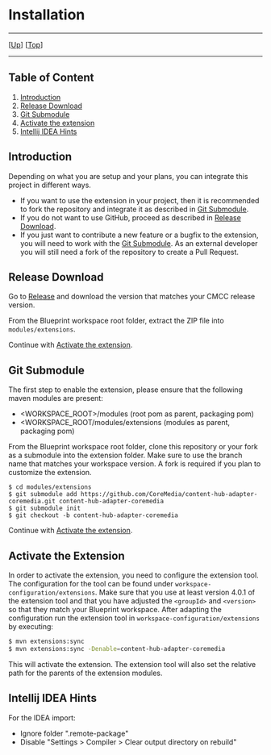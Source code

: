 # Installation

--------------------------------------------------------------------------------

\[[Up](README.md)\] \[[Top](#top)\]

--------------------------------------------------------------------------------

## Table of Content

1. [Introduction](#introduction)
1. [Release Download](#release-download)
2. [Git Submodule](#git-submodule)
3. [Activate the extension](#activate-the-extension)
4. [Intellij IDEA Hints](#intellij-idea-hints)

## Introduction

Depending on what you are setup and your plans, you can integrate this project in different ways.

* If you want to use the extension in your project, then it is recommended to fork the repository and integrate it as described in [Git Submodule](#git-submodule).
* If you do not want to use GitHub, proceed as described in [Release Download](#release-download).
* If you just want to contribute a new feature or a bugfix to the extension, you will need to work with the [Git Submodule](#git-submodule). As an external developer you will still need a fork of the repository to create a Pull Request. 

## Release Download

Go to [Release](https://github.com/CoreMedia/content-hub-adapter-coremedia/releases) and download the version that matches your CMCC release version.

From the Blueprint workspace root folder, extract the ZIP file into `modules/extensions`.

Continue with [Activate the extension](#activate-the-extension).

## Git Submodule
The first step to enable the extension, please ensure that the following maven modules are present:
* <WORKSPACE_ROOT>/modules (root pom as parent, packaging pom)
* <WORKSPACE_ROOT/modules/extensions (modules as parent, packaging pom)

From the Blueprint workspace root folder, clone this repository or your fork as a submodule into the extension folder. Make sure to use the branch name that matches your workspace version. A fork is required if you plan to customize the extension.

```
$ cd modules/extensions
$ git submodule add https://github.com/CoreMedia/content-hub-adapter-coremedia.git content-hub-adapter-coremedia
$ git submodule init
$ git checkout -b content-hub-adapter-coremedia
```

Continue with [Activate the extension](#activate-the-extension).

## Activate the Extension

In order to activate the extension, you need to configure the extension tool. The configuration for the tool can be found under `workspace-configuration/extensions`. Make sure that you use at least version 4.0.1 of the extension tool and that you have adjusted the `<groupId>` and `<version>` so that they match your Blueprint workspace.
After adapting the configuration run the extension tool in
`workspace-configuration/extensions` by executing:

```bash
$ mvn extensions:sync
$ mvn extensions:sync -Denable=content-hub-adapter-coremedia
``` 

This will activate the extension. The extension tool will also set the relative path for the parents of the extension modules.

## Intellij IDEA Hints

For the IDEA import:
- Ignore folder ".remote-package"
- Disable "Settings > Compiler > Clear output directory on rebuild"
